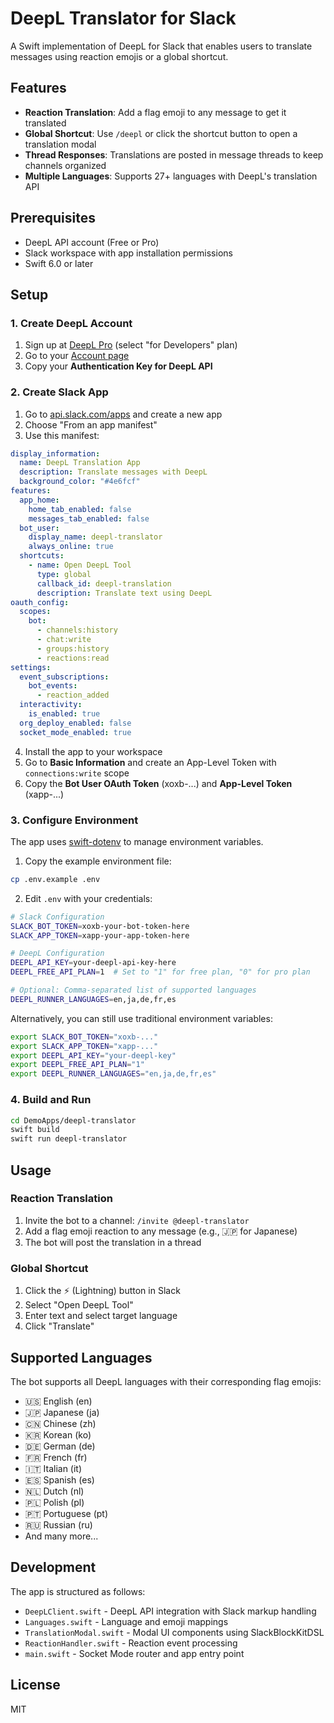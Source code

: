 # DeepL Translator for Slack

A Swift implementation of DeepL for Slack that enables users to translate messages using reaction emojis or a global shortcut.

## Features

- **Reaction Translation**: Add a flag emoji to any message to get it translated
- **Global Shortcut**: Use `/deepl` or click the shortcut button to open a translation modal
- **Thread Responses**: Translations are posted in message threads to keep channels organized
- **Multiple Languages**: Supports 27+ languages with DeepL's translation API

## Prerequisites

- DeepL API account (Free or Pro)
- Slack workspace with app installation permissions
- Swift 6.0 or later

## Setup

### 1. Create DeepL Account

1. Sign up at [DeepL Pro](https://www.deepl.com/pro/) (select "for Developers" plan)
2. Go to your [Account page](https://www.deepl.com/pro-account.html)
3. Copy your **Authentication Key for DeepL API**

### 2. Create Slack App

1. Go to [api.slack.com/apps](https://api.slack.com/apps) and create a new app
2. Choose "From an app manifest" 
3. Use this manifest:

```yaml
display_information:
  name: DeepL Translation App
  description: Translate messages with DeepL
  background_color: "#4e6fcf"
features:
  app_home:
    home_tab_enabled: false
    messages_tab_enabled: false
  bot_user:
    display_name: deepl-translator
    always_online: true
  shortcuts:
    - name: Open DeepL Tool
      type: global
      callback_id: deepl-translation
      description: Translate text using DeepL
oauth_config:
  scopes:
    bot:
      - channels:history
      - chat:write
      - groups:history
      - reactions:read
settings:
  event_subscriptions:
    bot_events:
      - reaction_added
  interactivity:
    is_enabled: true
  org_deploy_enabled: false
  socket_mode_enabled: true
```

4. Install the app to your workspace
5. Go to **Basic Information** and create an App-Level Token with `connections:write` scope
6. Copy the **Bot User OAuth Token** (xoxb-...) and **App-Level Token** (xapp-...)

### 3. Configure Environment

The app uses [swift-dotenv](https://github.com/thebarndog/swift-dotenv) to manage environment variables.

1. Copy the example environment file:
```bash
cp .env.example .env
```

2. Edit `.env` with your credentials:
```bash
# Slack Configuration
SLACK_BOT_TOKEN=xoxb-your-bot-token-here
SLACK_APP_TOKEN=xapp-your-app-token-here

# DeepL Configuration
DEEPL_API_KEY=your-deepl-api-key-here
DEEPL_FREE_API_PLAN=1  # Set to "1" for free plan, "0" for pro plan

# Optional: Comma-separated list of supported languages
DEEPL_RUNNER_LANGUAGES=en,ja,de,fr,es
```

Alternatively, you can still use traditional environment variables:

```bash
export SLACK_BOT_TOKEN="xoxb-..."
export SLACK_APP_TOKEN="xapp-..."
export DEEPL_API_KEY="your-deepl-key"
export DEEPL_FREE_API_PLAN="1"
export DEEPL_RUNNER_LANGUAGES="en,ja,de,fr,es"
```

### 4. Build and Run

```bash
cd DemoApps/deepl-translator
swift build
swift run deepl-translator
```

## Usage

### Reaction Translation

1. Invite the bot to a channel: `/invite @deepl-translator`
2. Add a flag emoji reaction to any message (e.g., 🇯🇵 for Japanese)
3. The bot will post the translation in a thread

### Global Shortcut

1. Click the ⚡ (Lightning) button in Slack
2. Select "Open DeepL Tool"
3. Enter text and select target language
4. Click "Translate"

## Supported Languages

The bot supports all DeepL languages with their corresponding flag emojis:

- 🇺🇸 English (en)
- 🇯🇵 Japanese (ja)
- 🇨🇳 Chinese (zh)
- 🇰🇷 Korean (ko)
- 🇩🇪 German (de)
- 🇫🇷 French (fr)
- 🇮🇹 Italian (it)
- 🇪🇸 Spanish (es)
- 🇳🇱 Dutch (nl)
- 🇵🇱 Polish (pl)
- 🇵🇹 Portuguese (pt)
- 🇷🇺 Russian (ru)
- And many more...

## Development

The app is structured as follows:

- `DeepLClient.swift` - DeepL API integration with Slack markup handling
- `Languages.swift` - Language and emoji mappings
- `TranslationModal.swift` - Modal UI components using SlackBlockKitDSL
- `ReactionHandler.swift` - Reaction event processing
- `main.swift` - Socket Mode router and app entry point

## License

MIT